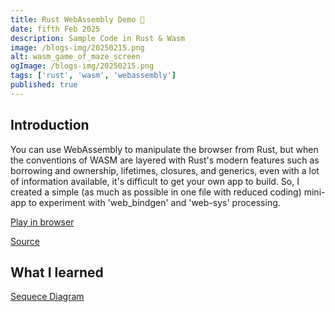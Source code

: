 ```yaml
---
title: Rust WebAssembly Demo 🎨
date: fifth Feb 2025
description: Sample Code in Rust & Wasm 
image: /blogs-img/20250215.png
alt: wasm_game_of_maze_screen
ogImage: /blogs-img/20250215.png
tags: ['rust', 'wasm', 'webassembly']
published: true
---  
```

## Introduction
You can use WebAssembly to manipulate the browser from Rust, but when the conventions of WASM are layered with Rust's modern features such as borrowing and ownership, lifetimes, closures, and generics, even with a lot of information available, it's difficult to get your own app to build. So, I created a simple (as much as possible in one file with reduced coding) mini-app to experiment with 'web_bindgen' and 'web-sys' processing.

[Play in browser](https://myurioka.github.io/demo01)

[Source](https://github.com/myurioka/demo01)

## What I learned

[Sequece Diagram](https://github.com/myurioka/demo01)